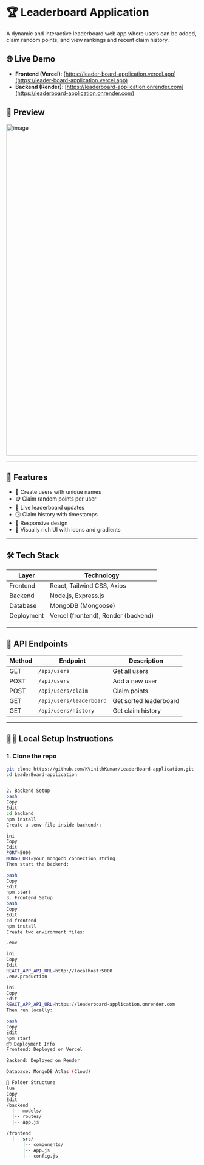 # 🏆 Leaderboard Application

A dynamic and interactive leaderboard web app where users can be added, claim random points, and view rankings and recent claim history.

## 🌐 Live Demo

- **Frontend (Vercel)**: [https://leader-board-application.vercel.app](https://leader-board-application.vercel.app)
- **Backend (Render)**: [https://leaderboard-application.onrender.com](https://leaderboard-application.onrender.com)

## 📸 Preview

<img width="1045" height="871" alt="image" src="https://github.com/user-attachments/assets/12564fe2-9b0b-4adb-830b-9eb0629f336d" />


---

## 🚀 Features

- 🎯 Create users with unique names
- 🪙 Claim random points per user
- 🥇 Live leaderboard updates
- 🕒 Claim history with timestamps
- 📱 Responsive design
- 🎨 Visually rich UI with icons and gradients

---

## 🛠 Tech Stack

| Layer     | Technology              |
|-----------|--------------------------|
| Frontend  | React, Tailwind CSS, Axios |
| Backend   | Node.js, Express.js      |
| Database  | MongoDB (Mongoose)       |
| Deployment| Vercel (frontend), Render (backend) |

---

## 🧾 API Endpoints

| Method | Endpoint                        | Description               |
|--------|----------------------------------|---------------------------|
| GET    | `/api/users`                    | Get all users             |
| POST   | `/api/users`                    | Add a new user            |
| POST   | `/api/users/claim`              | Claim points              |
| GET    | `/api/users/leaderboard`        | Get sorted leaderboard    |
| GET    | `/api/users/history`            | Get claim history         |

---

## 🧑‍💻 Local Setup Instructions

### 1. Clone the repo

```bash
git clone https://github.com/KVinithKumar/LeaderBoard-application.git
cd LeaderBoard-application


2. Backend Setup
bash
Copy
Edit
cd backend
npm install
Create a .env file inside backend/:

ini
Copy
Edit
PORT=5000
MONGO_URI=your_mongodb_connection_string
Then start the backend:

bash
Copy
Edit
npm start
3. Frontend Setup
bash
Copy
Edit
cd frontend
npm install
Create two environment files:

.env

ini
Copy
Edit
REACT_APP_API_URL=http://localhost:5000
.env.production

ini
Copy
Edit
REACT_APP_API_URL=https://leaderboard-application.onrender.com
Then run locally:

bash
Copy
Edit
npm start
📦 Deployment Info
Frontend: Deployed on Vercel

Backend: Deployed on Render

Database: MongoDB Atlas (Cloud)

📂 Folder Structure
lua
Copy
Edit
/backend
  |-- models/
  |-- routes/
  |-- app.js

/frontend
  |-- src/
      |-- components/
      |-- App.js
      |-- config.js
